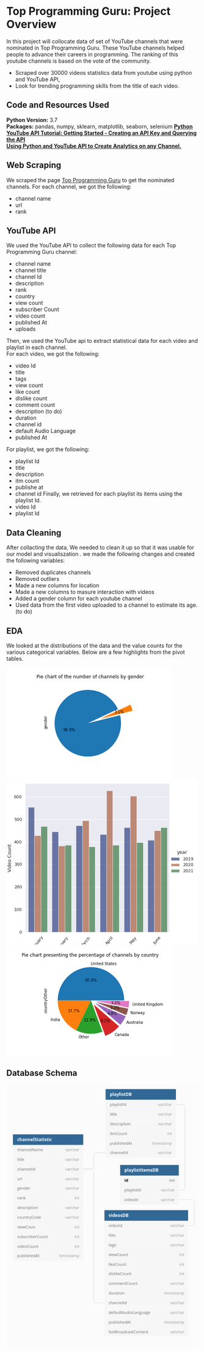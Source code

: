 # Top Programming Guru: Project Overview

In this project will collocate data of set of    YouTube channels that  were nominated in Top Programming Guru. These YouTube channels  helped  people to advance their careers in programming. The ranking of this youtube channels  is based on the vote of the community.

* Scraped over 30000 videos statistics data from youtube using python and YouTube API,
* Look for trending programming skills  from the title of each video.

 

## Code and Resources Used 
**Python Version:** 3.7  
**Packages:** pandas, numpy, sklearn, matplotlib, seaborn, selenium
**[Python YouTube API Tutorial: Getting Started - Creating an API Key and Querying the API](https://www.youtube.com/watch?v=th5_9woFJmk&t=461s)**  
**[Using Python and YouTube API to Create Analytics on any Channel.
](https://www.youtube.com/watch?v=2mSwcRb3KjQ)**


## Web Scraping
We scraped the page [Top Programming Guru](https://noonies.tech/award/top-programming-guru)  to get the nominated channels. For each channel, we got the following:

* channel name
* url
* rank

## YouTube API
We used the YouTube API to collect the following data for each Top Programming Guru channel:
* channel name 
* channel title
* channel Id
* description
* rank
* country
* view count
* subscriber Count
* video count
* published At
* uploads

Then, we used the YouTube api to extract statistical data for each video and playlist in each channel.   
For each video, we got the following:

* video Id
* title
* tags
* view count
* like count
* dislike count
* comment count
* description (to do)
* duration 
* channel id
* default Audio Language
* published At 

For playlist, we got the following:
* playlist Id
* title
* description
* itm count
* publishe at
* channel id
Finally, we retrieved for each playlist its items using the playlist Id.
* video Id
* playlist Id

## Data Cleaning
After collacting  the data, We needed to clean it up so that it was usable for our model and visualiszation . we made the following changes and created the following variables:
 
* Removed duplicates channels
* Removed outliers  
* Made a new columns for  location
* Made a new columns to masure interaction with videos 
* Added a gender column for each youtube channel 
* Used data from the first video uploaded to a channel to estimate its age. (to do)

## EDA
We looked at the distributions of the data and the value counts for the various categorical variables. Below are a few highlights from the pivot tables. 

![alt text](figure/gender.png "Distribution of youtubers by gender")
![alt text](figure/videoCount.png "Video Count by Months and Years")
![alt text](figure/country.png "Pie chart presenting the percentage of channels by country")

## Database Schema
![alt text](figure/schema.png "Database Schema")



